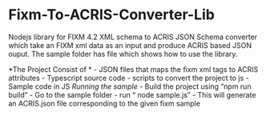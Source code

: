 # Fixm-To-ACRIS-Converter-Lib

Nodejs library for FIXM 4.2 XML schema to ACRIS JSON Schema converter which take an FIXM xml data as an input and produce ACRIS based JSON ouput. The sample folder has file which shows how to use the library.  

*The Project Consist of *
	-  JSON files that maps the fixm xml tags to ACRIS attributes
	-  Typescript source code
	-  scripts to convert the project to js
	-  Sample code in JS
*Running the sample*
	-  Build the project using “npm run build”
	-  Go to the sample folder
	-  run “ node sample.js”
	-  This will generate an ACRIS.json file corresponding  to the given fixm sample

